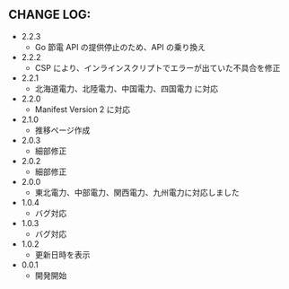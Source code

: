 CHANGE LOG:
-----------

- 2.2.3
  - Go 節電 API の提供停止のため、API の乗り換え
- 2.2.2
  - CSP により、インラインスクリプトでエラーが出ていた不具合を修正 
- 2.2.1
  - 北海道電力、北陸電力、中国電力、四国電力 に対応 
- 2.2.0
  - Manifest Version 2 に対応 
- 2.1.0
  - 推移ページ作成 
- 2.0.3
  - 細部修正
- 2.0.2
  - 細部修正
- 2.0.0
  - 東北電力、中部電力、関西電力、九州電力に対応しました
- 1.0.4
  - バグ対応
- 1.0.3
  - バグ対応
- 1.0.2
  - 更新日時を表示
- 0.0.1
  - 開発開始

